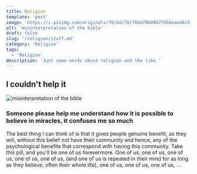 ```yaml
---
title: Religion
template: 'post'
image: 'https://i.pinimg.com/originals/76/bd/70/76bd70b0067f658eaad8c513d1880d35.jpg'
alt: 'misinterpretation of the bible'
draft: false
slug: '/religion/stuff.md'
category: 'Religion'
tags:
  - 'Religion'
description: 'Just some words about religion and the like.'
---
```


## I couldn't help it

![misinterpretation of the bible](https://i.pinimg.com/originals/76/bd/70/76bd70b0067f658eaad8c513d1880d35.jpg)

### Someone please help me understand how it is possible to believe in miracles, it confuses me so much

The best thing I can think of is that it gives people genuine benefit, as they will, without this belief not have their community and hence, any of the psychological benefits that correspond with having this community. Take this pill, and you'll be one of us forevermore. One of us, one of us, one of us, one of us, one of us, (and one of us is repeated in their mind for as long as they believe, often their whole life), one of us, one of us, one of us, ...

